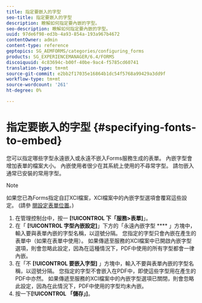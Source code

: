 ```yaml
---
title: 指定要嵌入的字型
seo-title: 指定要嵌入的字型
description: 瞭解如何指定要內嵌的字型。
seo-description: 瞭解如何指定要內嵌的字型。
uuid: 97de6f98-ed3b-4a93-854a-193a967b4672
contentOwner: admin
content-type: reference
geptopics: SG_AEMFORMS/categories/configuring_forms
products: SG_EXPERIENCEMANAGER/6.4/FORMS
discoiquuid: 4c83694c-b00f-40be-9ac4-f5785cd60741
translation-type: tm+mt
source-git-commit: e2bb2f17035e16864b1dc54f5768a99429a3dd9f
workflow-type: tm+mt
source-wordcount: '261'
ht-degree: 0%

---
```



# 指定要嵌入的字型 {#specifying-fonts-to-embed}

您可以指定哪些字型永遠嵌入或永遠不嵌入Forms服務生成的表單。 內嵌字型會增加表單的檔案大小。 內嵌使用者很少在其系統上使用的不尋常字型。 請勿嵌入通常已安裝的常用字型。

>[!NOTE]
>
>如果您已為Forms指定自訂XCI檔案，XCI檔案中的內嵌字型選項會覆寫這些設定。 (請參 [閱設定表單位置](/help/forms/using/admin-help/configuring-locations-forms.md#configuring-locations-for-forms)。)

1. 在管理控制台中，按一 **[!UICONTROL 下「服務>表單]**」。
1. 在「 **[!UICONTROL 字型內嵌設定]**」下方的「永遠內嵌字型 **** 」方塊中，輸入要與表單內嵌的字型名稱，以逗號分隔。 您指定的字型只會內嵌在產生的表單中（如果在表單中使用）。 如果傳遞至服務的XCI檔案中已開啟內嵌字型選項，則會忽略此設定，因為在這種情況下，PDF中使用的所有字型都會一律內嵌。
1. 在「不 **[!UICONTROL 要嵌入字型]** 」方塊中，輸入不要與表單內嵌的字型名稱，以逗號分隔。 您指定的字型不會嵌入在PDF中，即使這些字型用在產生的PDF中亦然。 如果傳遞至服務的XCI檔案中的內嵌字型選項已關閉，則會忽略此設定，因為在此情況下，PDF中使用的字型均未內嵌。
1. 按一下&#x200B;**[!UICONTROL 「儲存」]**。

